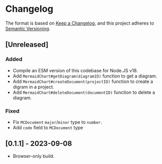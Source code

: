 # Changelog

The format is based on [Keep a Changelog](https://keepachangelog.com/en/1.0.0/),
and this project adheres to [Semantic Versioning](https://semver.org/spec/v2.0.0.html).

## [Unreleased]

### Added

- Compile an ESM version of this codebase for Node.JS v18.
- Add `MermaidChart#getDiagram(diagramID)` function to get a diagram.
- Add `MermaidChart#createDocument(projectID)` function to create a digram in a project.
- Add `MermaidChart#deleteDocument(documentID)` function to delete a diagram.

### Fixed

- Fix `MCDocument` `major`/`minor` type to `number`.
- Add `code` field to `MCDocument` type

## [0.1.1] - 2023-09-08

- Browser-only build.
